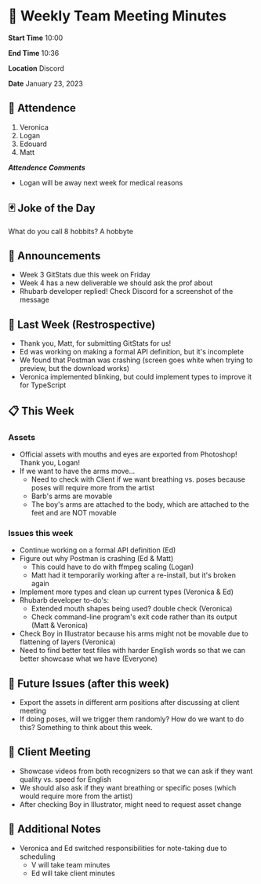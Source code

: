 # 🚀 Weekly Team Meeting Minutes

**Start Time** 10:00

**End Time** 10:36

**Location** Discord

**Date** January 23, 2023

## 👋 Attendence

1. Veronica
2. Logan
3. Edouard
4. Matt

***Attendence Comments***

- Logan will be away next week for medical reasons

## 🃏 Joke of the Day

What do you call 8 hobbits? A hobbyte

## 📢 Announcements

- Week 3 GitStats due this week on Friday
- Week 4 has a new deliverable we should ask the prof about
- Rhubarb developer replied! Check Discord for a screenshot of the message

## 📅 Last Week (Restrospective)

- Thank you, Matt, for submitting GitStats for us!
- Ed was working on making a formal API definition, but it's incomplete
- We found that Postman was crashing (screen goes white when trying to preview, but the download works)
- Veronica implemented blinking, but could implement types to improve it for TypeScript

## 📋 This Week

### Assets

- Official assets with mouths and eyes are exported from Photoshop! Thank you, Logan!
- If we want to have the arms move...
  - Need to check with Client if we want breathing vs. poses because poses will require more from the artist
  - Barb's arms are movable
  - The boy's arms are attached to the body, which are attached to the feet and are NOT movable

### Issues this week

- Continue working on a formal API definition (Ed)
- Figure out why Postman is crashing (Ed & Matt)
  - This could have to do with ffmpeg scaling (Logan)
  - Matt had it temporarily working after a re-install, but it's broken again
- Implement more types and clean up current types (Veronica & Ed)
- Rhubarb developer to-do's:
  - Extended mouth shapes being used? double check (Veronica)
  - Check command-line program's exit code rather than its output (Matt & Veronica)
- Check Boy in Illustrator because his arms might not be movable due to flattening of layers (Veronica)
- Need to find better test files with harder English words so that we can better showcase what we have (Everyone)

## 🔮 Future Issues (after this week)

- Export the assets in different arm positions after discussing at client meeting
- If doing poses, will we trigger them randomly? How do we want to do this? Something to think about this week.

## 🤝 Client Meeting

- Showcase videos from both recognizers so that we can ask if they want quality vs. speed for English
- We should also ask if they want breathing or specific poses (which would require more from the artist)
- After checking Boy in Illustrator, might need to request asset change

## 📝 Additional Notes

- Veronica and Ed switched responsibilities for note-taking due to scheduling
  - V will take team minutes
  - Ed will take client minutes
